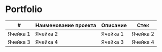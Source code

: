 # Portfolio
| # | Наименование проекта | Описание | Стек |
| ----------- | ----------- | ----------- | ----------- |
| Ячейка 1    | Ячейка 2    | Ячейка 1    | Ячейка 2    |
| Ячейка 3    | Ячейка 4    | Ячейка 3    | Ячейка 4    |
